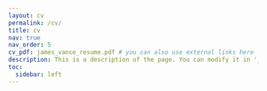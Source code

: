 ```yaml
---
layout: cv
permalink: /cv/
title: cv
nav: true
nav_order: 5
cv_pdf: james_vance_resume.pdf # you can also use external links here
description: This is a description of the page. You can modify it in '_pages/cv.md'. You can also change or remove the top pdf download button.
toc:
  sidebar: left
---
```

